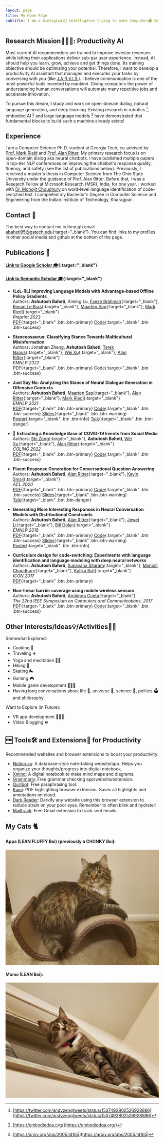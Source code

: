 ```yaml
---
layout: page
title: My Home Page
subtitle: I am a Biological🧬 Intelligence trying to make Computers🖥️ Intelligent
---
```


## Research Mission🧑🏽‍🔬: Productivity AI
Most current AI recommenders are trained to improve investor revenues while letting their applications deliver sub-par user experience. Instead, AI should help you learn, grow, achieve and get things done. Its training objective should be optimizing your potential. Therefore, I want to develop a productivity AI assistant that manages and executes your tasks by conversing with you (like [J.A.R.V.I.S.](https://en.wikipedia.org/wiki/J.A.R.V.I.S.)). I believe communication is one of the most powerful tools invented by mankind. Giving computers the power of understanding human conversations will automate many repetitive jobs and accelerate innovation.

To pursue this dream, I study and work on open-domain dialog, natural language generation, and deep learning. Existing research in robotics [^1], embodied AI [^2] and large language models [^3] have demonstrated that fundamental blocks to build such a machine already exists!


[^1]: [https://twitter.com/andyzengtweets/status/1537492802526928896](https://twitter.com/andyzengtweets/status/1537492802526928896)
[^2]: [https://embodiedqa.org/](https://embodiedqa.org/)
[^3]: [https://arxiv.org/abs/2005.14165](https://arxiv.org/abs/2005.14165)


## Experience
I am a Computer Science Ph.D. student at Georgia Tech, co-advised by [Prof. Mark Rield](http://eilab.gatech.edu/mark-riedl.html) and [Prof. Alan Ritter](http://aritter.github.io/). My primary research focus is on open-domain dialog aka neural chatbots. I have published multiple papers in top-tier NLP conferences on improving the chatbot's response quality, fluency, and safety (see the list of publications below). Previously, I received a master's thesis in Computer Science from The Ohio State University under the guidance of Prof. Alan Ritter. Before that, I was a Research Fellow at Microsoft Research (MSR), India, for one year. I worked with [Dr. Monojit Choudhury](https://www.microsoft.com/en-us/research/people/monojitc/) on word-level language identification of code-switched text. I completed my Bachelor's Degree in Computer Science and Engineering from the Indian Institute of Technology, Kharagpur.

## Contact 📧
The best way to contact me is through email [abaheti95@gatech.edu](mailto:abaheti95@gatech.edu){:target="_blank"}. You can find links to my profiles in other social media and github at the bottom of the page.

## Publications 📃
#### [Link to Google Scholar 🎓](https://scholar.google.com/citations?user=36wq_hwAAAAJ&hl=en){:target="_blank"}
#### [Link to Semantic Scholar 🎓](https://www.semanticscholar.org/author/Ashutosh-Baheti/3458166){:target="_blank"}

* **(LoL-RL) Improving Language Models with Advantage-based Offline Policy Gradients**  
 Authors: **Ashutosh Baheti**, Ximing Lu, [Faeze Brahman](https://users.soe.ucsc.edu/~hannahbrahman/){:target="_blank"}, [Ronan Le Bras](https://rlebras.github.io/){:target="_blank"}, [Maarten Sap](https://maartensap.com/){:target="_blank"}, [Mark Riedl](http://eilab.gatech.edu/){:target="_blank"}   
 _Preprint 2023_  
 [PDF](https://arxiv.org/pdf/2305.14718.pdf){:target="_blank" .btn .btn-primary} [Code](https://github.com/abaheti95/LoL-RL){:target="_blank" .btn .btn-success} 

* **Stanceosaurus: Classifying Stance Towards Multicultural Misinformation**  
 Authors: Jonathan Zheng, **Ashutosh Baheti**, [Tarek Naous](https://www.sites.google.com/view/tareknaous){:target="_blank"}, [Wei Xu](https://cocoxu.github.io/){:target="_blank"}, [Alan Ritter](http://aritter.github.io/){:target="_blank"}   
 _EMNLP 2022_  
 [PDF](https://arxiv.org/pdf/2210.15954.pdf){:target="_blank" .btn .btn-primary} [Code](https://github.com/JonathanQZheng/Stanceosaurus/){:target="_blank" .btn .btn-success} 

* **Just Say No: Analyzing the Stance of Neural Dialogue Generation in Offensive Contexts**  
 Authors: **Ashutosh Baheti**, [Maarten Sap](https://maartensap.com/){:target="_blank"}, [Alan Ritter](http://aritter.github.io/){:target="_blank"}, [Mark Riedl](http://eilab.gatech.edu/){:target="_blank"}   
 _EMNLP 2021_  
 [PDF](https://arxiv.org/pdf/2108.11830.pdf){:target="_blank" .btn .btn-primary} [Code](https://github.com/abaheti95/ToxiChat){:target="_blank" .btn .btn-success} [Slides](https://docs.google.com/presentation/d/1BXsK-pivtjTvFydQVcuSz4IptBeXpxL8/edit?usp=sharing&ouid=108428562364422619540&rtpof=true&sd=true){:target="_blank" .btn .btn-warning} [Poster](https://drive.google.com/file/d/1d5u0eeyBovB4ib_74Jinuh6jXjcDrpRy/view?usp=sharing){:target="_blank" .btn .btn-info} [Talk](https://drive.google.com/file/d/1-gKgoFM2F6QLknNrg-Pm3QH7aXI0nwbK/view?usp=sharing){:target="_blank" .btn .btn-danger}

* 🦠 **Extracting a Knowledge Base of COVID-19 Events from Social Media**   
 Authors: [Shi Zong](https://viczong.github.io/){:target="_blank"}, **Ashutosh Baheti**, [Wei Xu](https://cocoxu.github.io/){:target="_blank"}, [Alan Ritter](http://aritter.github.io/){:target="_blank"}   
 _COLING 2022_   
 [PDF](https://arxiv.org/pdf/2006.02567.pdf){:target="_blank" .btn .btn-primary} [Code](https://github.com/viczong/extract_COVID19_events_from_Twitter){:target="_blank" .btn .btn-success}

* **Fluent Response Generation for Conversational Question Answering**  
 Authors: **Ashutosh Baheti**, [Alan Ritter](http://aritter.github.io/){:target="_blank"}, [Kevin Small](http://www.kevinsmall.org/){:target="_blank"}   
 _ACL 2020_  
 [PDF](https://arxiv.org/pdf/2005.10464.pdf){:target="_blank" .btn .btn-primary} [Code](https://github.com/abaheti95/QADialogSystem){:target="_blank" .btn .btn-success} [Slides](https://drive.google.com/file/d/1rMyG72NGBQ9UT86LX-_eLnGj9fB7XixY/view?usp=sharing){:target="_blank" .btn .btn-warning} [Talk](https://slideslive.com/38928997/fluent-response-generation-for-conversational-question-answering){:target="_blank" .btn .btn-danger}

* **Generating More Interesting Responses in Neural Conversation Models with Distributional Constraints**  
 Authors: **Ashutosh Baheti**, [Alan Ritter](http://aritter.github.io/){:target="_blank"}, [Jewei Li](https://nlp.stanford.edu/~bdlijiwei/){:target="_blank"}, [Bill Dolan](https://www.microsoft.com/en-us/research/people/billdol/){:target="_blank"}   
 _EMNLP 2018_  
 [PDF](https://www.aclweb.org/anthology/D18-1431.pdf){:target="_blank" .btn .btn-primary} [Code](https://github.com/abaheti95/DC-NeuralConversation){:target="_blank" .btn .btn-success} [Slides](https://drive.google.com/open?id=0BwiBaDzVGGn7dlVYaEVzc0dmNDZ6R3ZqZEZKRzlpSEpacTlB){:target="_blank" .btn .btn-warning} [Poster](https://drive.google.com/open?id=16-z8jhb3LdMJ-ohdcCaaCOnJWDNPVPt1){:target="_blank" .btn .btn-info}

* **Curriculum design for code-switching: Experiments with language identification and language modeling with deep neural networks**  
 Authors: **Ashutosh Baheti**, [Sunayana Sitaram](https://www.microsoft.com/en-us/research/people/susitara/){:target="_blank"}, [Monojit Choudhury](https://www.microsoft.com/en-us/research/people/monojitc/){:target="_blank"}, [Kalika Bali](https://www.microsoft.com/en-us/research/people/kalikab/){:target="_blank"}   
 _ICON 2017_  
 [PDF](https://www.aclweb.org/anthology/W17-7509.pdf){:target="_blank" .btn .btn-primary}

* **Non-linear barrier coverage using mobile wireless sensors**  
 Authors: **Ashutosh Baheti**, [Arobinda Gupta](https://cse.iitkgp.ac.in/~agupta/){:target="_blank"}   
 _The 22nd IEEE Symposium on Computers and Communications, 2017_  
 [PDF](https://arxiv.org/pdf/1611.07397.pdf){:target="_blank" .btn .btn-primary} [Code](https://github.com/abaheti95/Barrier-Coverage){:target="_blank" .btn .btn-success}

## Other Interests/Ideas💡/Activities🚣🏽
Somewhat Explored:  
* Cooking 🍳
* Traveling ✈️
* Yoga and meditation 🧘🏽
* Hiking 🥾
* Skating 🛼
* Gaming 🎮
* Mobile game development 👨🏽‍💻
* Having long conversations about life 🧬, universe 🌌, science 🧪, politics 🗳️ and philosophy

Want to Explore (in Future):  
* VR app development 👨🏽‍💻
* Video Blogging ⏯️

## 🆓 Tools🛠️ and Extensions🧰 for Productivity
Recommended websites and browser extensions to boost your productivity:
* [Notion.so](https://www.notion.so/): A database-style note-taking website/app. Helps you organize your thoughts/progress into digital notebook.
* [Xmind](https://xmind.works/#/): A digital notebook to make mind maps and diagrams.
* [Grammarly](https://app.grammarly.com/): Free grammar checking app/website/extension.
* [Quillbot](https://quillbot.com/): Free paraphrasing tool.
* [Kami](https://chrome.google.com/webstore/detail/kami-extension-pdf-and-do/ecnphlgnajanjnkcmbpancdjoidceilk?hl=en): PDF highlighting browser extension. Saves all highlights and annotations on cloud.
* [Dark Reader](https://chrome.google.com/webstore/detail/dark-reader/eimadpbcbfnmbkopoojfekhnkhdbieeh?hl=en-US): Darkify any website using this browser extension to reduce strain on your poor eyes. Remember to often blink and hydrate💧!
* [Mailtrack](https://chrome.google.com/webstore/detail/email-tracker-for-gmail-m/ndnaehgpjlnokgebbaldlmgkapkpjkkb): Free Gmail extension to track sent emails.

## My Cats 🐈
#### Appa (LEAN FLUFFY Boi) (previously a CHONKY Boi):
![Appa](/img/appa.jpg "Appa")

#### Momo (LEAN Boi):
![Momo](/img/momo.jpg "Momo")
